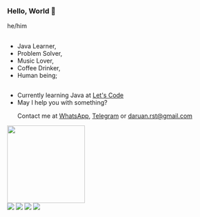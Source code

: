 ### Hello, World 👋

he/him

##

- Java Learner, 
- Problem Solver, 
- Music Lover, 
- Coffee Drinker,
- Human being;
 
##

- Currently learning Java at [Let's Code](https://letscode.com.br/)
- May I help you with something? <p> Contact me at [WhatsApp](https://api.whatsapp.com/send?phone=5562984370505), [Telegram](https://t.me/Daruan) or daruan.rst@gmail.com </p>



 <div>
  <a href="https://github.com/daruan-rst">
  <img height="180em" src="https://github-readme-stats.vercel.app/api?username=daruan-rst&show_icons=true&theme=dark&include_all_commits=true&count_private=true"/>

<div>
<a href = "mailto:daruan.rst@gmail.com"><img src="https://img.shields.io/badge/-Gmail-%23333?style=for-the-badge&logo=gmail&logoColor=white" target="_blank"></a>
  <a href="https://www.linkedin.com/in/daruanrodrigues/" target="_blank"><img src="https://img.shields.io/badge/-LinkedIn-%230077B5?style=for-the-badge&logo=linkedin&logoColor=white" target="_blank"></a>
    <a href="https://open.spotify.com/user/daruan1?si=ec522ce90adc45d5" target="_blank"><img src="https://img.shields.io/badge/Spotify-1ED760?&style=for-the-badge&logo=spotify&logoColor=white" target="_blank"></a>
    <a href=https://www.last.fm/user/Daruan_rst" target="_blank"><img src="https://img.shields.io/badge/-LastFm-CC342D?style=for-the-badge&logo=last.fm&logoColor=white" target="_blank"></a> 
</div>
